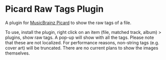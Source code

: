 # Picard Raw Tags Plugin

A plugin for [MusicBrainz Picard](https://picard.musicbrainz.org/) to show the raw tags of a file.

To use, install the plugin, right click on an item (file, matched track, album) > plugins, show raw tags.
A pop-up will show with all the tags.
Please note that these are not localized.
For performance reasons, non-string tags (e.g. cover art) will be truncated.
There are no current plans to show the images themselves.
